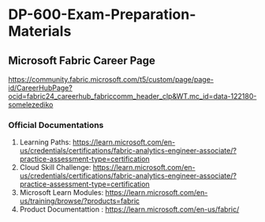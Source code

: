 # DP-600-Exam-Preparation-Materials

## Microsoft Fabric Career Page
https://community.fabric.microsoft.com/t5/custom/page/page-id/CareerHubPage?ocid=fabric24_careerhub_fabriccomm_header_clp&WT.mc_id=data-122180-somelezediko

### Official Documentations 

1. Learning Paths: https://learn.microsoft.com/en-us/credentials/certifications/fabric-analytics-engineer-associate/?practice-assessment-type=certification
2. Cloud Skill Challenge:  https://learn.microsoft.com/en-us/credentials/certifications/fabric-analytics-engineer-associate/?practice-assessment-type=certification
3. Microsoft Learn Modules: https://learn.microsoft.com/en-us/training/browse/?products=fabric
4. Product Documentattion : https://learn.microsoft.com/en-us/fabric/

